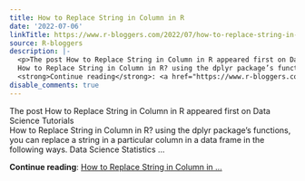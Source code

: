 ```yaml
---
title: How to Replace String in Column in R
date: '2022-07-06'
linkTitle: https://www.r-bloggers.com/2022/07/how-to-replace-string-in-column-in-r/
source: R-bloggers
description: |-
  <p>The post How to Replace String in Column in R appeared first on Data Science Tutorials<br />
  How to Replace String in Column in R? using the dplyr package’s functions, you can replace a string in a particular column in a data frame in the following ways. Data Science Statistics ...</p>
  <strong>Continue reading</strong>: <a href="https://www.r-bloggers.com/2022/07/how-to-replace-string-in-column-in-r/">How to Replace String in Column in ...
disable_comments: true
---
```

<p>The post How to Replace String in Column in R appeared first on Data Science Tutorials<br />
How to Replace String in Column in R? using the dplyr package’s functions, you can replace a string in a particular column in a data frame in the following ways. Data Science Statistics ...</p>
<strong>Continue reading</strong>: <a href="https://www.r-bloggers.com/2022/07/how-to-replace-string-in-column-in-r/">How to Replace String in Column in ...